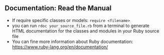## Documentation: Read the Manual

- If require specific classes or models: `require <filename>`
- you can run `rdoc your_source_file.rb` from a terminal to generate HTML documentation for the classes and modules in your Ruby source file
- You can fine more information about Ruby documentation: https://www.ruby-lang.org/en/documentation/
